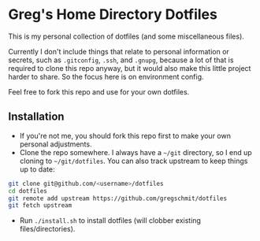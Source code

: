 # Greg's Home Directory Dotfiles

This is my personal collection of dotfiles (and some miscellaneous files).

Currently I don't include things that relate to personal information or secrets, such as
`.gitconfig`, `.ssh`, and `.gnupg`, because a lot of that is required to clone this repo anyway, but
it would also make this little project harder to share. So the focus here is on environment config.

Feel free to fork this repo and use for your own dotfiles.

## Installation

- If you're not me, you should fork this repo first to make your own personal adjustments.
- Clone the repo somewhere. I always have a `~/git` directory, so I end up cloning to
  `~/git/dotfiles`. You can also track upstream to keep things up to date:

```sh
git clone git@github.com/<username>/dotfiles
cd dotfiles
git remote add upstream https://github.com/gregschmit/dotfiles
git fetch upstream
```

- Run `./install.sh` to install dotfiles (will clobber existing files/directories).
